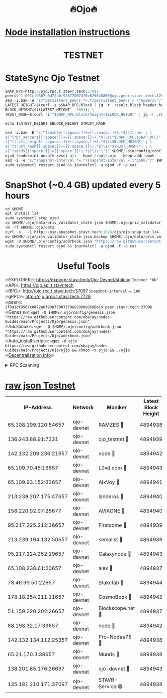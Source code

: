 <h1 align="center"> 🔥Ojo🔥</h1>

[Node installation instructions](https://github.com/obajay/nodes-Guides/tree/main/Projects/Ojo)
=

<h1 align="center"> TESTNET</h1>

# StateSync Ojo Testnet
```python
SNAP_RPC=http://ojo.rpc.t.stavr.tech:37097
peers="1f091cf9567c0d72a0f93877007379e0298b8860@ojo.peer.stavr.tech:37096"
sed -i.bak -e "s/^persistent_peers *=.*/persistent_peers = \"$peers\"/" $HOME/.ojo/config/config.toml
LATEST_HEIGHT=$(curl -s $SNAP_RPC/block | jq -r .result.block.header.height); \
BLOCK_HEIGHT=$((LATEST_HEIGHT - 100)); \
TRUST_HASH=$(curl -s "$SNAP_RPC/block?height=$BLOCK_HEIGHT" | jq -r .result.block_id.hash)

echo $LATEST_HEIGHT $BLOCK_HEIGHT $TRUST_HASH

sed -i.bak -E "s|^(enable[[:space:]]+=[[:space:]]+).*$|\1true| ; \
s|^(rpc_servers[[:space:]]+=[[:space:]]+).*$|\1\"$SNAP_RPC,$SNAP_RPC\"| ; \
s|^(trust_height[[:space:]]+=[[:space:]]+).*$|\1$BLOCK_HEIGHT| ; \
s|^(trust_hash[[:space:]]+=[[:space:]]+).*$|\1\"$TRUST_HASH\"| ; \
s|^(seeds[[:space:]]+=[[:space:]]+).*$|\1\"\"|" $HOME/.ojo/config/config.toml
ojod tendermint unsafe-reset-all --home /root/.ojo --keep-addr-book
sed -i -e "s/^snapshot-interval *=.*/snapshot-interval = \"1500\"/" $HOME/.ojo/config/app.toml
sudo systemctl restart ojod && journalctl -u ojod -f -o cat
```
# SnapShot (~0.4 GB) updated every 5 hours
```python
cd $HOME
apt install lz4
sudo systemctl stop ojod
cp $HOME/.ojo/data/priv_validator_state.json $HOME/.ojo/priv_validator_state.json.backup
rm -rf $HOME/.ojo/data
curl -o - -L http://ojo.snapshot.stavr.tech:1026/ojo/ojo-snap.tar.lz4 | lz4 -c -d - | tar -x -C $HOME/.ojo --strip-components 2
mv $HOME/.ojo/priv_validator_state.json.backup $HOME/.ojo/data/priv_validator_state.json
wget -O $HOME/.ojo/config/addrbook.json "https://raw.githubusercontent.com/obajay/nodes-Guides/main/Projects/Ojo/addrbook.json"
sudo systemctl restart ojod && journalctl -u ojod -f -o cat
```
 <h1 align="center"> Useful Tools</h1>

🔥EXPLORER🔥:        https://explorer.stavr.tech/Ojo-Devnet/staking        `Indexer "ON"` \
🔥API🔥:                     https://ojo.api.t.stavr.tech \
🔥RPC🔥:                    http://ojo.rpc.t.stavr.tech:37097              `Snapshot-interval = 100` \
🔥gRPC🔥:                  http://ojo.grpc.t.stavr.tech:7729 \
🔥peer🔥:                   `1f091cf9567c0d72a0f93877007379e0298b8860@ojo.peer.stavr.tech:37096` \
🔥Genesis🔥:    ```wget -O $HOME/.ojo/config/genesis.json "https://raw.githubusercontent.com/obajay/nodes-Guides/main/Projects/Ojo/genesis.json"``` \
🔥Addrbook🔥:    ```wget -O $HOME/.ojo/config/addrbook.json "https://raw.githubusercontent.com/obajay/nodes-Guides/main/Projects/Ojo/addrbook.json"``` \
🔥Auto_install script🔥: ```wget -O ojjo https://raw.githubusercontent.com/obajay/nodes-Guides/main/Projects/Ojo/ojjo && chmod +x ojjo && ./ojjo``` \
🔥[Decentralization Info](https://github.com/obajay/StateSync-snapshots/tree/main/Projects/Ojo/Decentralization)🔥



<details>
<summary>RPC Scanning</summary>

<h2 align="center"> We scan nodes in real time every 4 hours. And we provide the final result of RPC endpoints.
We cannot influence the operation of these nodes in any way. </h2>


```python
If Voting Power is higher than 0 --> then the Node is a validator of the network and may be subject to attack and be a potential threat to the chain.
```
```python
We marked such validators with a red symbol
```

</details>

[raw json Testnet](https://rpc-check.ojot.stavr.tech/ojot/rpc-ojot-result.json)
=


<table><tr><th>IP-Address</th><th>Network</th><th>Moniker</th><th>Latest Block Height</th><th>Earliest Block Height</th><th>Catching Up</th><th>Tx Index</th><th>Voting Power</th><th>Scan Time</th></tr><tr><td>65.108.199.120:54657</td><td>ojo-devnet</td><td>RAMZES 🔴</td><td>4894938</td><td>306156</td><td>False</td><td>on</td><td>15420</td><td>2024-01-10T06:48:26.577693742UTC</td></tr><tr><td>136.243.88.91:7331</td><td>ojo-devnet</td><td>ojo_testnet 🔴</td><td>4894939</td><td>308845</td><td>False</td><td>on</td><td>1000</td><td>2024-01-10T06:48:32.731397011UTC</td></tr><tr><td>142.132.209.236:21657</td><td>ojo-devnet</td><td>node 🔴</td><td>4894942</td><td>350001</td><td>False</td><td>on</td><td>1999</td><td>2024-01-10T06:48:50.385161347UTC</td></tr><tr><td>65.109.70.45:16657</td><td>ojo-devnet</td><td>L0vd.com 🔴</td><td>4894943</td><td>695918</td><td>False</td><td>off</td><td>998</td><td>2024-01-10T06:49:00.543203139UTC</td></tr><tr><td>65.109.93.152:33657</td><td>ojo-devnet</td><td>AlxVoy 🔴</td><td>4894941</td><td>2319801</td><td>False</td><td>on</td><td>4536782</td><td>2024-01-10T06:48:48.015441336UTC</td></tr><tr><td>213.239.207.175:47657</td><td>ojo-devnet</td><td>landeros 🔴</td><td>4894940</td><td>2714001</td><td>False</td><td>off</td><td>11083</td><td>2024-01-10T06:48:43.573384041UTC</td></tr><tr><td>158.220.92.97:26677</td><td>ojo-devnet</td><td>AVIAONE 🔴</td><td>4894940</td><td>2754001</td><td>False</td><td>on</td><td>19926</td><td>2024-01-10T06:48:43.333953923UTC</td></tr><tr><td>95.217.225.212:36657</td><td>ojo-devnet</td><td>Firstcome 🔴</td><td>4894939</td><td>2985946</td><td>False</td><td>on</td><td>13566</td><td>2024-01-10T06:48:32.442446296UTC</td></tr><tr><td>213.239.194.132:50657</td><td>ojo-devnet</td><td>semalist 🔴</td><td>4894938</td><td>3223522</td><td>False</td><td>on</td><td>21037</td><td>2024-01-10T06:48:26.822331130UTC</td></tr><tr><td>95.217.224.252:19657</td><td>ojo-devnet</td><td>Galaxynode 🔴</td><td>4894943</td><td>3685492</td><td>False</td><td>on</td><td>11888</td><td>2024-01-10T06:48:57.869877849UTC</td></tr><tr><td>65.108.238.61:20657</td><td>ojo-devnet</td><td>alex 🔴</td><td>4894937</td><td>4158001</td><td>False</td><td>on</td><td>11359</td><td>2024-01-10T06:48:26.206900348UTC</td></tr><tr><td>78.46.99.50:22657</td><td>ojo-devnet</td><td>Staketab 🔴</td><td>4894944</td><td>4254801</td><td>False</td><td>on</td><td>1276</td><td>2024-01-10T06:49:00.797820301UTC</td></tr><tr><td>178.18.254.211:11657</td><td>ojo-devnet</td><td>CosmoBook 🔴</td><td>4894942</td><td>4392001</td><td>False</td><td>off</td><td>1057</td><td>2024-01-10T06:48:52.868806459UTC</td></tr><tr><td>51.159.220.202:26657</td><td>ojo-devnet</td><td>Blockscope.net 🔴</td><td>4894937</td><td>4425001</td><td>False</td><td>on</td><td>981</td><td>2024-01-10T06:48:25.783488038UTC</td></tr><tr><td>88.198.32.17:39657</td><td>ojo-devnet</td><td>node 🔴</td><td>4894942</td><td>4710001</td><td>False</td><td>on</td><td>84317</td><td>2024-01-10T06:48:53.109678240UTC</td></tr><tr><td>142.132.134.112:25357</td><td>ojo-devnet</td><td>Pro-Nodes75 🔴</td><td>4894938</td><td>4794938</td><td>False</td><td>on</td><td>24651</td><td>2024-01-10T06:48:29.697795862UTC</td></tr><tr><td>65.21.170.3:38657</td><td>ojo-devnet</td><td>Munris 🔴</td><td>4894938</td><td>4794938</td><td>False</td><td>off</td><td>20123</td><td>2024-01-10T06:48:32.102250412UTC</td></tr><tr><td>138.201.85.176:26697</td><td>ojo-devnet</td><td>ojo-devnet 🔴</td><td>4894943</td><td>4794943</td><td>False</td><td>on</td><td>1000024000</td><td>2024-01-10T06:49:00.191133058UTC</td></tr><tr><td>135.181.210.171:37097</td><td>ojo-devnet</td><td>STAVR-Service 🟢</td><td>4894938</td><td>4892101</td><td>False</td><td>on</td><td>0</td><td>2024-01-10T06:48:27.416673646UTC</td></tr></table>
